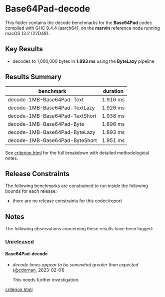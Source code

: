 # Base64Pad-decode

This folder contains the decode benchmarks for the **Base64Pad** codec compiled with GHC 9.4.4 (aarch64), on the 
**marvin** reference node running macOS 13.2 (22D49).

## Key Results

* decodes to 1,000,000 bytes in **1.893 ms** using the **ByteLazy** pipeline

## Results Summary

| benchmark                      | duration |
| ------------------------------ | -------- |
| decode-1MB-Base64Pad-Text      | 1.916 ms |
| decode-1MB-Base64Pad-TextLazy  | 1.926 ms |
| decode-1MB-Base64Pad-TextShort | 1.938 ms |
| decode-1MB-Base64Pad-Byte      | 1.896 ms |
| decode-1MB-Base64Pad-ByteLazy  | 1.893 ms |
| decode-1MB-Base64Pad-ByteShort | 1.951 ms |

See [criterion.html](criterion.html) for the full breakdown with detailed methodological notes.

## Release Constraints

The following benchmarks are constrained to run inside the following bounds for each release:

* there are no release constraints for this codec/report

## Notes

The following observations concerning these results have been logged:

### [Unreleased]

#### Base64Pad-decode

* _decode times appear to be somewhat greater than expected_ ([@cdornan], 2023-02-01)

    This needs further investigation.

[Unreleased]: <https://github.com/cdornan/polymede-benchmarks>
[@cdornan]: <https://github.com/cdornan>

[criterion.html](criterion.html)

